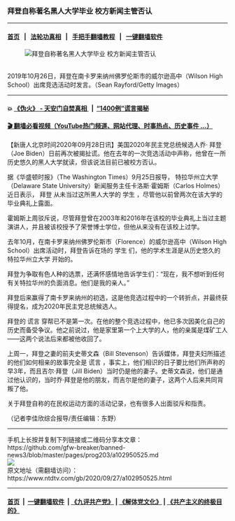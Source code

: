 ### 拜登自称著名黑人大学毕业 校方新闻主管否认
------------------------

#### [首页](https://github.com/gfw-breaker/banned-news3/blob/master/README.md) &nbsp;&nbsp;|&nbsp;&nbsp; [法轮功真相](https://github.com/begood0513/basic/blob/master/README.md)  &nbsp;&nbsp;|&nbsp;&nbsp; [手把手翻墙教程](https://github.com/gfw-breaker/guides/wiki)  &nbsp;&nbsp;|&nbsp;&nbsp; [一键翻墙软件](https://github.com/gfw-breaker/nogfw/blob/master/README.md)  



<div><div class="featured_image">
 <figure>
  <img alt="拜登自称著名黑人大学毕业 校方新闻主管否认" src="https://i.ntdtv.com/assets/uploads/2020/09/a548c74c74e63211182207f083b6f6a3-800x450.jpg"/>
 </figure><br/>
 <span class="caption">
  2019年10月26日，拜登在南卡罗来纳州佛罗伦斯市的威尔逊高中（Wilson High School）出席竞选活动时发言。（Sean Rayford/Getty Images）
 </span>
</div>
</div><hr/>

#### 💥 [《伪火》 - 天安门自焚真相 ](http://158.247.195.190:10000/videos/blog/weihuo.html)&nbsp; |&nbsp; [“1400例”谎言揭秘  ](http://158.247.195.190:10000/videos/blog/jiexi1400.html)

#### [ 🎬  翻墙必看视频（YouTube热门频道、网站代理、时事热点、历史事件 ...）](https://github.com/gfw-breaker/links/blob/master/banned.md)

<div><div class="post_content" itemprop="articleBody">
 <p>
  【新唐人北京时间2020年09月28日讯】美国2020年民主党总统候选人乔·
  <ok href="https://www.ntdtv.com/gb/拜登.htm">
   拜登
  </ok>
  （Joe Biden）日前再次被揭扯谎。他在去年的一次竞选活动中声称，他曾在一所历史悠久的黑人大学就读，但该说法目前已被校方否认。
 </p>
 <p>
  据《华盛顿时报》（The Washington Times）9月25日报导，
  <ok href="https://www.ntdtv.com/gb/特拉华州立大学.htm">
   特拉华州立大学
  </ok>
  （Delaware State University）新闻服务主任卡洛斯·霍姆斯（Carlos Holmes）近日表示，
  <ok href="https://www.ntdtv.com/gb/拜登.htm">
   拜登
  </ok>
  从未当过这所黑人大学的
  <ok href="https://www.ntdtv.com/gb/学生.htm">
   学生
  </ok>
  ，尽管他以前曾两次在该大学的毕业典礼上露面。
 </p>
 <p>
  霍姆斯上周驳斥说，尽管拜登曾在2003年和2016年在该校的毕业典礼上当过主题演讲人，并且被该校授予了荣誉博士学位，但他从来没有在该校上过学。
 </p>
 <p>
  去年10月，在南卡罗来纳州佛罗伦斯市（Florence）的威尔逊高中（Wilson High School）出席活动时，拜登告诉在场的
  <ok href="https://www.ntdtv.com/gb/学生.htm">
   学生
  </ok>
  们，他的学术生涯是从历史悠久的
  <ok href="https://www.ntdtv.com/gb/特拉华州立大学.htm">
   特拉华州立大学
  </ok>
  开始的。
 </p>
 <p>
  拜登为争取有色人种的选票，还满怀感情地告诉学生们：“现在，我不想听到任何有关特拉华州的负面消息。他们是我的亲人。”
 </p>
 <p>
  拜登后来赢得了南卡罗来纳州的初选，这是他竞选过程中的一个转折点，并最终获得提名，成为2020年民主党总统候选人。
 </p>
 <p>
  拜登的
  <ok href="https://www.ntdtv.com/gb/谎言.htm">
   谎言
  </ok>
  穿帮已不是第一次。在他的整个竞选过程中，他已多次因美化自己的历史而备受争议。他之前说过，他是家里第一个上大学的人，他的亲属是煤矿工人——这两个说法后来都被他收回了。
 </p>
 <p>
  上周一，拜登之妻的前夫史蒂文森（Bill Stevenson）告诉媒体，拜登夫妇所描述的他们如何相亲的故事完全是
  <ok href="https://www.ntdtv.com/gb/谎言.htm">
   谎言
  </ok>
  ，事实上，他们相识的日子要比他们所声称的早3年，而且吉尔·拜登（Jill Biden）当时仍是他的妻子。史蒂文森说，他们是通过他认识的，当时乔·拜登是他的朋友，而吉尔是他的妻子，这两个人后来共同背叛了他。
 </p>
 <p>
  关于拜登自称的在民权运动方面的活动记录，也有很多人出面驳斥和指责。
 </p>
 <p>
  （记者李佳欣综合报导/责任编辑：东野）
 </p>
 <div class="single_ad">
 </div>
</div>
</div>
<hr/>
手机上长按并复制下列链接或二维码分享本文章：<br/>
https://github.com/gfw-breaker/banned-news3/blob/master/pages/prog203/a102950525.md <br/>
<a href='https://github.com/gfw-breaker/banned-news3/blob/master/pages/prog203/a102950525.md'><img src='https://github.com/gfw-breaker/banned-news3/blob/master/pages/prog203/a102950525.md.png'/></a> <br/>
原文地址（需翻墙访问）：https://www.ntdtv.com/gb/2020/09/27/a102950525.html


------------------------
#### [首页](https://github.com/gfw-breaker/banned-news3/blob/master/README.md) &nbsp;|&nbsp; [一键翻墙软件](https://github.com/gfw-breaker/nogfw/blob/master/README.md) &nbsp;| [《九评共产党》](https://github.com/gfw-breaker/9ping.md/blob/master/README.md#九评之一评共产党是什么) | [《解体党文化》](https://github.com/gfw-breaker/jtdwh.md/blob/master/README.md) | [《共产主义的终极目的》](https://github.com/gfw-breaker/gczydzjmd.md/blob/master/README.md)


<img src='http://gfw-breaker.win/banned-news3/pages/prog203/a102950525.md' width='0px' height='0px'/>